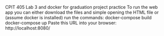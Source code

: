 CPIT 405 Lab 3 and docker for graduation project practice
To run the web app you can either download the files and simple opening the HTML file or (assume docker is installed) run the commands:
docker-compose build
docker-compose up
Paste this URL into your browser: http://localhost:8080/
